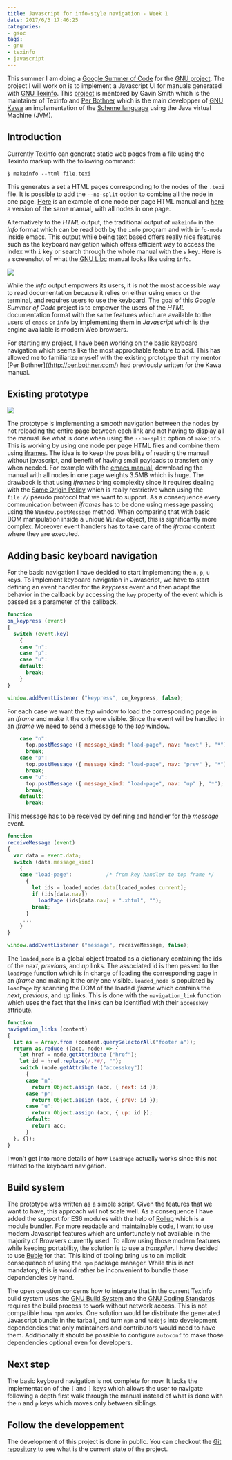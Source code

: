 ```yaml
---
title: Javascript for info-style navigation - Week 1
date: 2017/6/3 17:46:25
categories:
- gsoc
tags:
- gnu
- texinfo
- javascript
---
```


This summer I am doing a [Google Summer of Code](https://summerofcode.withgoogle.com/) for the [GNU project](https://www.gnu.org).  The project I will work on is to implement a Javascript UI for manuals generated with [GNU Texinfo](https://www.gnu.org/texinfo).  This [project](https://summerofcode.withgoogle.com/projects/#6199074135998464) is mentored by Gavin Smith which is the maintainer of Texinfo and [Per Bothner](http://per.bothner.com/) which is the main developper of [GNU Kawa](https://www.gnu.org/software/kawa) an implementation of the [Scheme language](https://en.wikipedia.org/wiki/Scheme_(programming_language)) using the Java virtual Machine (JVM).

## Introduction

Currently Texinfo can generate static web pages from a file using the Texinfo markup with the following command:

```shell
$ makeinfo --html file.texi
```

This generates a set a HTML pages corresponding to the nodes of the `.texi` file.  It is possible to add the `--no-split` option to combine all the node in one page.  [Here](https://www.gnu.org/software/hello/manual/html_node/index.html) is an example of one node per page HTML manual and [here](https://www.gnu.org/software/hello/manual/hello.html) a version of the same manual, with all nodes in one page.

Alternatively to the *HTML* output, the traditional output of `makeinfo` in the *info* format which can be read both by the `info` program and with `info-mode` inside emacs.  This output while being text based offers really nice features such as the keyboard navigation which offers efficient way to access the index with `i` key or search through the whole manual with the `s` key.  Here is a screenshot of what the [GNU Libc](https://www.gnu.org/software/libc/) manual looks like using `info`.

![](/images/info-libc.png)

While the *info* output empowers its users, it is not the most accessible way to read documentation because it relies on either using `emacs` or the terminal, and requires users to use the keyboard.  The goal of this *Google Summer of Code* project is to empower the users of the *HTML* documentation format with the same features which are available to the users of `emacs` or `info` by implementing them in *Javascript* which is the engine available is modern Web browsers.

For starting my project, I have been working on the basic keyboard navigation which seems like the most approchable feature to add.  This has allowed me to familiarize myself with the existing prototype that my mentor [Per Bothner]((http://per.bothner.com/) had previously written for the Kawa manual.

## Existing prototype

![](/images/kawa-prototype.png)

The prototype is implementing a smooth navigation between the nodes by not reloading the entire page between each link and not having to display all the manual like what is done when using the `--no-split` option of `makeinfo`.  This is working by using one node per page HTML files and combine them using [iframes](https://developer.mozilla.org/en-US/docs/Web/HTML/Element/iframe).  The idea is to keep the possibility of reading the manual without javascript, and benefit of having small payloads to transfert only when needed.  For example with the [emacs manual](https://www.gnu.org/software/emacs/manual/emacs.html), downloading the manual with all nodes in one page weights 3.5MB which is huge.  The drawback is that using *iframes* bring complexity since it requires dealing with the [Same Origin Policy](https://en.wikipedia.org/wiki/Same-origin_policy) which is really restrictive when using the `file://` pseudo protocol that we want to support.  As a consequence every communication between *iframes* has to be done using message passing using the `Window.postMessage` method.  When comparing that with basic DOM manipulation inside a unique `Window` object, this is significantly more complex.  Moreover event handlers has to take care of the *iframe* context where they are executed.

## Adding basic keyboard navigation

For the basic navigation I have decided to start implementing the `n`, `p`, `u` keys.  To implement keyboard navigation in Javascript, we have to start defining an event handler for the *keypress* event and then adapt the behavior in the callback by accessing the `key` property of the event which is passed as a parameter of the callback.

```js
function
on_keypress (event)
{
  switch (event.key)
    {
    case "n":
    case "p":
    case "u":
    default:
      break;
    }
}

window.addEventListener ("keypress", on_keypress, false);
```

For each case we want the *top* window to load the corresponding page in an *iframe* and make it the only one visible.  Since the event will be handled in an *iframe* we need to send a message to the *top* window.

```js
    case "n":
      top.postMessage ({ message_kind: "load-page", nav: "next" }, "*");
      break;
    case "p":
      top.postMessage ({ message_kind: "load-page", nav: "prev" }, "*");
      break;
    case "u":
      top.postMessage ({ message_kind: "load-page", nav: "up" }, "*");
      break;
    default:
      break;
```

This message has to be received by defining and handler for the *message* event.

```js
function
receiveMessage (event)
{
  var data = event.data;
  switch (data.message_kind)
    {
    case "load-page":           /* from key handler to top frame */
      {
        let ids = loaded_nodes.data[loaded_nodes.current];
        if (ids[data.nav])
          loadPage (ids[data.nav] + ".xhtml", "");
        break;
      }
     ...
    }
}

window.addEventListener ("message", receiveMessage, false);
```

The `loaded_node` is a global object treated as a dictionary containing the ids of the *next*, *previous*, and *up* links.  The associated id is then passed to the `loadPage` function which is in charge of loading the corresponding page in an *iframe* and making it the only one visible.  `loaded_node` is populated by `loadPage` by scanning the DOM of the loaded *iframe* which contains the *next*, *previous*, and *up* links.  This is done with the `navigation_link` function which uses the fact that the links can be identified with their `accesskey` attribute.

```js
function
navigation_links (content)
{
  let as = Array.from (content.querySelectorAll("footer a"));
  return as.reduce ((acc, node) => {
    let href = node.getAttribute ("href");
    let id = href.replace(/.*#/, "");
    switch (node.getAttribute ("accesskey"))
      {
      case "n":
        return Object.assign (acc, { next: id });
      case "p":
        return Object.assign (acc, { prev: id });
      case "u":
        return Object.assign (acc, { up: id });
      default:
        return acc;
      }
  }, {});
}
```

I won't get into more details of how `loadPage` actually works since this not related to the keyboard navigation.

## Build system

The prototype was written as a simple script.  Given the features that we want to have, this approach will not scale well.  As a consequence I have added the support for ES6 modules with the help of [Rollup](https://rollupjs.org/) which is a module bundler.  For more readable and maintainable code, I want to use modern Javascript features which are unfortunately not available in the majority of Browsers currently used.  To allow using those modern features while keeping portability, the solution is to use a *transpiler*.  I have decided to use [Buble](https://buble.surge.sh/) for that.  This kind of tooling bring us to an implicit consequence of using the `npm` package manager.  While this is not mandatory, this is would rather be inconvenient to bundle those dependencies by hand.

The open question concerns how to integrate that in the current Texinfo build system uses the [GNU Build System](https://www.gnu.org/software/automake/manual/html_node/GNU-Build-System.html#GNU-Build-System) and the [GNU Coding Standards](https://www.gnu.org/prep/standards/html_node/index.html) requires the build process to work without network access.  This is not compatible how `npm` works.  One solution would be distribute the generated Javascript bundle in the tarball, and turn `npm` and `nodejs` into development dependencies that only maintainers and contributors would need to have them.  Additionally it should be possible to configure `autoconf` to make those dependencies optional even for developers.

## Next step

The basic keyboard navigation is not complete for now.  It lacks the implementation of the `[` and `]` keys which allows the user to navigate following a depth first walk through the manual instead of what is done with the `n` and `p` keys which moves only between siblings.

## Follow the developpement

The development of this project is done in public.  You can checkout the [Git repository](https://notabug.org/mthl/texinfo) to see what is the current state of the project.
